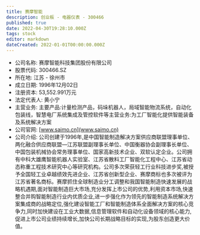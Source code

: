 ```yaml
---
title: 赛摩智能
description: 创业板 - 电器仪表 - 300466
published: true
date: 2022-04-30T19:28:10.000Z
tags: stock
editor: markdown
dateCreated: 2022-01-01T00:00:00.000Z
---
```


- 公司名称: 赛摩智能科技集团股份有限公司
- 股票代码: 300466.SZ
- 所在地: 江苏 - 徐州市
- 成立日期: 1996年12月02日
- 注册资本: 53,552.991万元
- 法定代表人: 黄小宁
- 主营业务: 主要产品:计量检测产品，码垛机器人，局域智能物流系统，自动化包装线，智慧电厂系统集成及管控软件等主营业务:为工厂智能化提供智能装备及系统解决方案
- 公司官网: [www.saimo.cn](www.saimo.cn)
- 公司介绍: 公司创建于1996年,是中国智能制造解决方案供应商联盟理事单位、两化融合供应商联盟—江苏联盟副理事长单位、中国衡器协会副理事长单位、中国包装机械协会常务理事单位、国家高新技术企业、双软认定企业。公司拥有中科大雄鹰智能机器人实验室、江苏省散料工厂智能化工程中心、江苏省动态称重工程技术研究中心等研究机构。公司多次荣获轻工行业科技进步奖,被授予全国轻工业卓越绩效先进企业、江苏省创新型企业、赛摩商标也多次被评为江苏省著名商标。赛摩抓住全球制造业分工调整和我国智能制造快速发展的战略机遇期,面对智能制造巨大市场,充分发挥上市公司的优势,利用资本市场,快速整合并购智能制造行业内优质企业,进一步强化作为领先的智能制造系统解决方案集成商的战略定位,强化建设智能工厂和智能制造体系全面解决方案的核心竞争力,同时加快建设在工业大数据,信息管理软件和自动化设备领域的核心能力,促进上市公司业绩持续增长,加快公司长期战略目标的实现,为股东创造更大价值。


